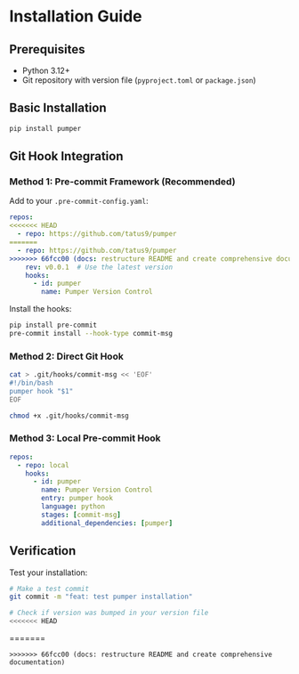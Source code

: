 # Installation Guide

## Prerequisites

- Python 3.12+
- Git repository with version file (`pyproject.toml` or `package.json`)

## Basic Installation

```bash
pip install pumper
```

## Git Hook Integration

### Method 1: Pre-commit Framework (Recommended)

Add to your `.pre-commit-config.yaml`:

```yaml
repos:
<<<<<<< HEAD
  - repo: https://github.com/tatus9/pumper
=======
  - repo: https://github.com/tatus9/pumper
>>>>>>> 66fcc00 (docs: restructure README and create comprehensive documentation)
    rev: v0.0.1  # Use the latest version
    hooks:
      - id: pumper
        name: Pumper Version Control
```

Install the hooks:

```bash
pip install pre-commit
pre-commit install --hook-type commit-msg
```

### Method 2: Direct Git Hook

```bash
cat > .git/hooks/commit-msg << 'EOF'
#!/bin/bash
pumper hook "$1"
EOF

chmod +x .git/hooks/commit-msg
```

### Method 3: Local Pre-commit Hook

```yaml
repos:
  - repo: local
    hooks:
      - id: pumper
        name: Pumper Version Control
        entry: pumper hook
        language: python
        stages: [commit-msg]
        additional_dependencies: [pumper]
```

## Verification

Test your installation:

```bash
# Make a test commit
git commit -m "feat: test pumper installation"

# Check if version was bumped in your version file
<<<<<<< HEAD
```
=======
```
>>>>>>> 66fcc00 (docs: restructure README and create comprehensive documentation)
